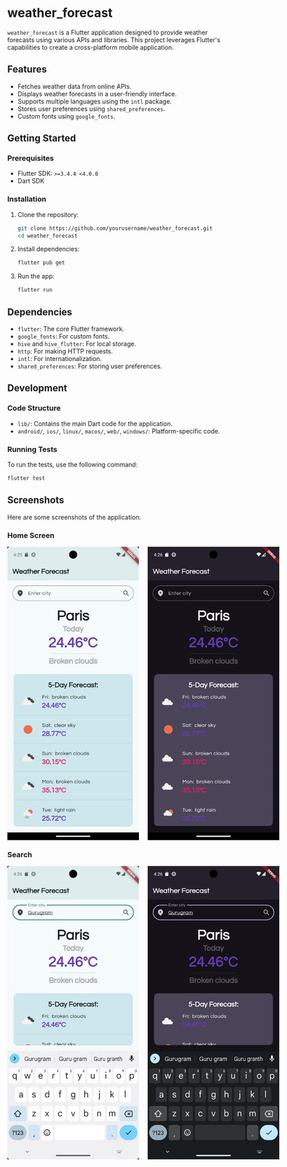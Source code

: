 # weather_forecast

`weather_forecast` is a Flutter application designed to provide weather forecasts using various APIs and libraries. This project leverages Flutter's capabilities to create a cross-platform mobile application.

## Features

- Fetches weather data from online APIs.
- Displays weather forecasts in a user-friendly interface.
- Supports multiple languages using the `intl` package.
- Stores user preferences using `shared_preferences`.
- Custom fonts using `google_fonts`.

## Getting Started

### Prerequisites

- Flutter SDK: `>=3.4.4 <4.0.0`
- Dart SDK

### Installation

1. Clone the repository:
    ```sh
    git clone https://github.com/yourusername/weather_forecast.git
    cd weather_forecast
    ```

2. Install dependencies:
    ```sh
    flutter pub get
    ```

3. Run the app:
    ```sh
    flutter run
    ```

## Dependencies

- `flutter`: The core Flutter framework.
- `google_fonts`: For custom fonts.
- `hive` and `hive_flutter`: For local storage.
- `http`: For making HTTP requests.
- `intl`: For internationalization.
- `shared_preferences`: For storing user preferences.

## Development

### Code Structure

- `lib/`: Contains the main Dart code for the application.
- `android/`, `ios/`, `linux/`, `macos/`, `web/`, `windows/`: Platform-specific code.

### Running Tests

To run the tests, use the following command:
```sh
flutter test
```
## Screenshots

Here are some screenshots of the application:

### Home Screen
<div style="display: flex; gap: 20px;">
    <img src="assets/screenshots/home_light.png" alt="Home Screen Light" width="300">
    <img src="assets/screenshots/home_dark.png" alt="Home Screen Dark" width="300">
</div>

### Search
<div style="display: flex; gap: 20px;">
    <img src="assets/screenshots/search_light.png" alt="Search Light" width="300">
    <img src="assets/screenshots/search_dark.png" alt="Search Dark" width="300">
</div>
